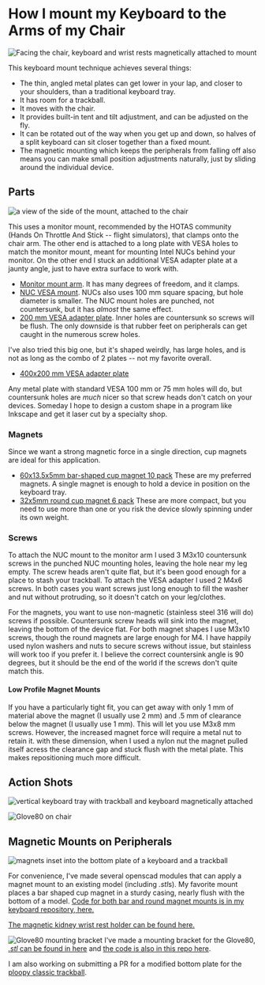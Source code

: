 # How I mount my Keyboard to the Arms of my Chair

![Facing the chair, keyboard and wrist rests magnetically attached to mount](images/facing-with-rests.jpg)

This keyboard mount technique achieves several things:

* The thin, angled metal plates can get lower in your lap, and closer to your shoulders, than a traditional keyboard tray.
* It has room for a trackball.
* It moves with the chair.
* It provides built-in tent and tilt adjustment, and can be adjusted on the fly.
* It can be rotated out of the way when you get up and down, so halves of a split keyboard can sit closer together than a fixed mount.
* The magnetic mounting which keeps the peripherals from falling off also means you can make small position adjustments naturally, just by sliding around the individual device.


## Parts

![a view of the side of the mount, attached to the chair](images/side-mounting.jpg)

This uses a monitor mount, recommended by the HOTAS community (Hands On Throttle And Stick -- flight simulators), that clamps onto the chair arm. The other end is attached to a long plate with VESA holes to match the monitor mount, meant for mounting Intel NUCs behind your monitor. On the other end I stuck an additional VESA adapter plate at a jaunty angle, just to have extra surface to work with.

  * [Monitor mount arm](https://www.amazon.com/gp/product/B00BT7EA18/). It has many degrees of freedom, and it clamps.
  * [NUC VESA mount](https://www.amazon.com/gp/product/B07B44VRL2/). NUCs also uses 100 mm square spacing, but hole diameter is smaller. The NUC mount holes are punched, not countersunk, but it has _almost_ the same effect.
  * [200 mm VESA adapter plate](https://www.amazon.com/gp/product/B07MJTJ6T4/). Inner holes are countersunk so screws will be flush. The only downside is that rubber feet on peripherals can get caught in the numerous screw holes.

I've also tried this big one, but it's shaped weirdly, has large holes, and is not as long as the combo of 2 plates -- not my favorite overall.

  * [400x200 mm VESA adapter plate](https://www.amazon.com/gp/product/B07MCMTCP3/)

Any metal plate with standard VESA 100 mm or 75 mm holes will do, but countersunk holes are _much_ nicer so that screw heads don't catch on your devices. Someday I hope to design a custom shape in a program like Inkscape and get it laser cut by a specialty shop.


### Magnets
Since we want a strong magnetic force in a single direction, cup magnets are ideal for this application.

 - [60x13.5x5mm bar-shaped cup magnet 10 pack](https://www.amazon.com/gp/product/B07T4NX3NC/) These are my preferred magnets. A single magnet is enough to hold a device in position on the keyboard tray.
 - [32x5mm round cup magnet 6 pack](https://www.amazon.com/gp/product/B08VMWZ54T) These are more compact, but you need to use more than one or you risk the device slowly spinning under its own weight.


### Screws

To attach the NUC mount to the monitor arm I used 3 M3x10 countersunk screws in the punched NUC mounting holes, leaving the hole near my leg empty. The screw heads aren't quite flat, but it's been good enough for a place to stash your trackball. To attach the VESA adapter I used 2 M4x6 screws. In both cases you want screws just long enough to fill the washer and nut without protruding, so it doesn't catch on your leg/clothes.

For the magnets, you want to use non-magnetic (stainless steel 316 will do) screws if possible. Countersunk screw heads will sink into the magnet, leaving the bottom of the device flat. For both magnet shapes I use M3x10 screws, though the round magnets are large enough for M4.  I have happily used nylon washers and nuts to secure screws without issue, but stainless will work too if you prefer it. I believe the correct countersink angle is 90 degrees, but it should be the end of the world if the screws don't quite match this.

#### Low Profile Magnet Mounts
If you have a particularly tight fit, you can get away with only 1 mm of material above the magnet (I usually use 2 mm) and .5 mm of clearance below the magnet (I usually use 1 mm). This will let you use M3x8 mm screws. However, the increased magnet force will require a metal nut to retain it. with these dimension, when I used a nylon nut the magnet pulled itself acress the clearance gap and stuck flush with the metal plate. This makes repositioning much more difficult.


## Action Shots

![vertical keyboard tray with trackball and keyboard magnetically attached](images/ploopy-action-shot.jpg)

![Glove80 on chair](images/glove80-on-chair.jpg)

## Magnetic Mounts on Peripherals

![magnets inset into the bottom plate of a keyboard and a trackball](images/bottom-magnets.jpg)

For convenience, I've made several openscad modules that can apply a magnet mount to an existing model (including *.stl*s). My favorite mount places a bar shaped cup magnet in a sturdy casing, nearly flush with the bottom of a model. [Code for both bar and round magnet mounts is in my keyboard repository, here.](https://github.com/wolfwood/tryadactyl/blob/try-1/util.scad#L171-L192)

[The magnetic kidney wrist rest holder can be found here.](https://github.com/wolfwood/tryadactyl/blob/try-1/rest.scad)

![Glove80 mounting bracket](images/glove80-bracket.jpg)
I've made a mounting bracket for the Glove80, [*.stl* can be found in here](things/glove80.stl) and [the code is also in this repo here](magnet_mounts/glove80.scad).

I am also working on submitting a PR for a modified bottom plate for the [ploopy classic trackball](https://ploopy.co).
